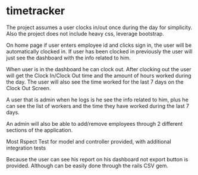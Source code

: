 timetracker
===========

The project assumes a user clocks in/out once during the day for simplicity. Also the project does not include heavy css, leverage bootstrap.

On home page if user enters employee id and clicks sign in, the user will be automatically clocked in. If user has been clocked in previously the user will just see the dashboard with the info related to him.

When user is in the dashboard he can clock out. After clocking out the user will get the Clock In/Clock Out time and the amount of hours worked during the day. The user will also see the time worked for the last 7 days on the Clock Out Screen.

A user that is admin when he logs is he see the info related to him, plus he can see the list of workers and the time they have worked during the last 7 days.

An admin will also be able to add/remove employees through 2 different sections of the application.

Most Rspect Test for model and controller provided, with additional integration tests

Because the user can see his report on his dashboard not export button is provided. Although can be easily done through the rails CSV gem.
